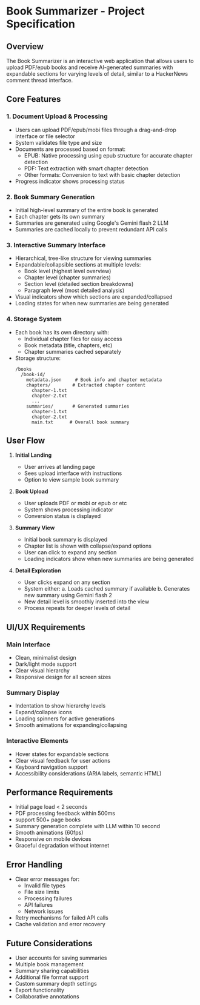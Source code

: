 # Book Summarizer - Project Specification

## Overview

The Book Summarizer is an interactive web application that allows users to upload PDF/epub books and receive AI-generated summaries with expandable sections for varying levels of detail, similar to a HackerNews comment thread interface.

## Core Features

### 1. Document Upload & Processing

- Users can upload PDF/epub/mobi files through a drag-and-drop interface or file selector
- System validates file type and size
- Documents are processed based on format:
  - EPUB: Native processing using epub structure for accurate chapter detection
  - PDF: Text extraction with smart chapter detection
  - Other formats: Conversion to text with basic chapter detection
- Progress indicator shows processing status

### 2. Book Summary Generation

- Initial high-level summary of the entire book is generated
- Each chapter gets its own summary
- Summaries are generated using Google's Gemini flash 2 LLM
- Summaries are cached locally to prevent redundant API calls

### 3. Interactive Summary Interface

- Hierarchical, tree-like structure for viewing summaries
- Expandable/collapsible sections at multiple levels:
  - Book level (highest level overview)
  - Chapter level (chapter summaries)
  - Section level (detailed section breakdowns)
  - Paragraph level (most detailed analysis)
- Visual indicators show which sections are expanded/collapsed
- Loading states for when new summaries are being generated

### 4. Storage System

- Each book has its own directory with:
  - Individual chapter files for easy access
  - Book metadata (title, chapters, etc)
  - Chapter summaries cached separately
- Storage structure:
  ```
  /books
    /book-id/
      metadata.json     # Book info and chapter metadata
      chapters/        # Extracted chapter content
        chapter-1.txt
        chapter-2.txt
        ...
      summaries/       # Generated summaries
        chapter-1.txt
        chapter-2.txt
        main.txt      # Overall book summary
  ```

## User Flow

1. **Initial Landing**

   - User arrives at landing page
   - Sees upload interface with instructions
   - Option to view sample book summary

2. **Book Upload**

   - User uploads PDF or mobi or epub or etc
   - System shows processing indicator
   - Conversion status is displayed

3. **Summary View**

   - Initial book summary is displayed
   - Chapter list is shown with collapse/expand options
   - User can click to expand any section
   - Loading indicators show when new summaries are being generated

4. **Detail Exploration**
   - User clicks expand on any section
   - System either:
     a. Loads cached summary if available
     b. Generates new summary using Gemini flash 2
   - New detail level is smoothly inserted into the view
   - Process repeats for deeper levels of detail

## UI/UX Requirements

### Main Interface

- Clean, minimalist design
- Dark/light mode support
- Clear visual hierarchy
- Responsive design for all screen sizes

### Summary Display

- Indentation to show hierarchy levels
- Expand/collapse icons
- Loading spinners for active generations
- Smooth animations for expanding/collapsing

### Interactive Elements

- Hover states for expandable sections
- Clear visual feedback for user actions
- Keyboard navigation support
- Accessibility considerations (ARIA labels, semantic HTML)

## Performance Requirements

- Initial page load < 2 seconds
- PDF processing feedback within 500ms
- support 500+ page books
- Summary generation complete with LLM within 10 second
- Smooth animations (60fps)
- Responsive on mobile devices
- Graceful degradation without internet

## Error Handling

- Clear error messages for:
  - Invalid file types
  - File size limits
  - Processing failures
  - API failures
  - Network issues
- Retry mechanisms for failed API calls
- Cache validation and error recovery

## Future Considerations

- User accounts for saving summaries
- Multiple book management
- Summary sharing capabilities
- Additional file format support
- Custom summary depth settings
- Export functionality
- Collaborative annotations
